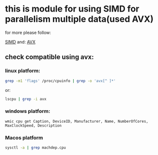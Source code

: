 # this is module for using SIMD for parallelism multiple data(used AVX)

for more please follow:

[SIMD](https://en.wikipedia.org/wiki/Single_instruction,_multiple_data)
and:
[AVX](https://en.wikipedia.org/wiki/Advanced_Vector_Extensions)

## check compatible using avx:

### linux platform:

```bash
grep -m1 'flags' /proc/cpuinfo | grep -o 'avx[^ ]*'
```

or:

```bash
lscpu | grep -i avx
```

### windows platform:

```shell-bash
wmic cpu get Caption, DeviceID, Manufacturer, Name, NumberOfCores, MaxClockSpeed, Description
```

### Macos platform

```bash
sysctl -a | grep machdep.cpu
```
